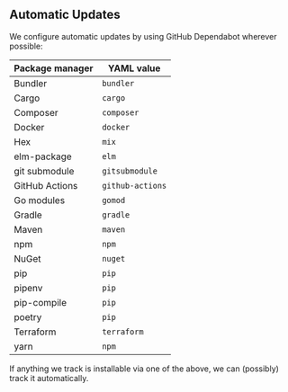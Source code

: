 ## Automatic Updates

We configure automatic updates by using GitHub Dependabot wherever possible:

Package manager | YAML value      |
---------------|------------------|
Bundler        | `bundler`        |
Cargo          | `cargo`          |
Composer       | `composer`       |
Docker         | `docker`         |
Hex            | `mix`            |
elm-package    | `elm`            |
git submodule  | `gitsubmodule`   |
GitHub Actions | `github-actions` |
Go modules     | `gomod`          |
Gradle         | `gradle`         |
Maven          | `maven`          |
npm            | `npm`            |
NuGet          | `nuget`          |
pip            | `pip`            |
pipenv         | `pip`            |
pip-compile    | `pip`            |
poetry         | `pip`            |
Terraform      | `terraform`      |
yarn           | `npm`            |

If anything we track is installable via one of the above, we can (possibly) track it automatically.
